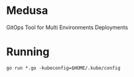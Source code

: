 # Medusa
GitOps Tool for Multi Environments Deployments

# Running

```
go run *.go -kubeconfig=$HOME/.kube/config
```